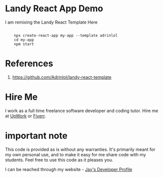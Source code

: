 # Landy React App Demo

I am remixing the Landy React Template Here

```

    npx create-react-app my-app --template adrinlol
    cd my-app
    npm start

```

# References

1. https://github.com/Adrinlol/landy-react-template

# Hire Me

I work as a full time freelance software developer and coding tutor. Hire me at [UpWork](https://www.upwork.com/fl/vijayasimhabr) or [Fiverr](https://www.fiverr.com/jay_codeguy).

# important note

This code is provided as is without any warranties. It's primarily meant for my own personal use, and to make it easy for me share code with my students. Feel free to use this code as it pleases you.

I can be reached through my website - [Jay's Developer Profile](https://jay-study-nildana.github.io/developerprofile)
